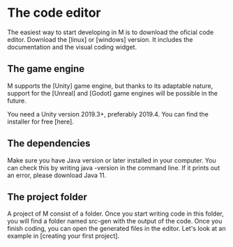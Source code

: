 # The code editor

The easiest way to start developing in M is to download the oficial code editor.
Download the [linux] or [windows] version. It includes the documentation and the
visual coding widget.

## The game engine

M supports the [Unity] game engine, but thanks to its adaptable nature, support
for the [Unreal] and [Godot] game engines will be possible in the future.

You need a Unity version 2019.3+, preferably 2019.4. You can find the installer
for free [here].

## The dependencies

Make sure you have Java version or later installed in your computer. You can
check this by writing java -version in the command line. If it prints out an
error, please download Java 11.

## The project folder

A project of M consist of a folder. Once you start writing code in this folder,
you will find a folder named src-gen with the output of the code.
Once you finish coding, you can open the generated files in the editor.
Let's look at an example in [creating your first project].
